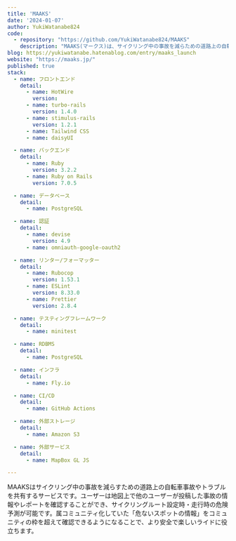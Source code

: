 ```yaml
---
title: 'MAAKS'
date: '2024-01-07'
author: YukiWatanabe824
code: 
  - repository: "https://github.com/YukiWatanabe824/MAAKS"
    description: "MAAKS(マークス)は、サイクリング中の事故を減らための道路上の自転車事故やトラブルを共有するサービスです。"
blog: https://yukiwatanabe.hatenablog.com/entry/maaks_launch
website: "https://maaks.jp/"
published: true
stack:
  - name: フロントエンド
    detail:
      - name: HotWire
        version: 
      - name: turbo-rails
        version: 1.4.0
      - name: stimulus-rails
        version: 1.2.1
      - name: Tailwind CSS
      - name: daisyUI

  - name: バックエンド
    detail: 
      - name: Ruby
        version: 3.2.2
      - name: Ruby on Rails
        version: 7.0.5

  - name: データベース
    detail:
      - name: PostgreSQL

  - name: 認証
    detail:
      - name: devise
        version: 4.9
      - name: omniauth-google-oauth2

  - name: リンター/フォーマッター
    detail:
      - name: Rubocop
        version: 1.53.1
      - name: ESLint
        version: 8.33.0
      - name: Prettier
        version: 2.8.4

  - name: テスティングフレームワーク
    detail:
      - name: minitest

  - name: RDBMS
    detail:
      - name: PostgreSQL

  - name: インフラ
    detail:
      - name: Fly.io

  - name: CI/CD
    detail:
      - name: GitHub Actions

  - name: 外部ストレージ
    detail:
      - name: Amazon S3

  - name: 外部サービス
    detail:
      - name: MapBox GL JS

---
```


MAAKSはサイクリング中の事故を減らすための道路上の自転車事故やトラブルを共有するサービスです。ユーザーは地図上で他のユーザーが投稿した事故の情報やレポートを確認することができ、サイクリングルート設定時・走行時の危険予測が可能です。属コミュニティ化していた「危ないスポットの情報」をコミュニティの枠を超えて確認できるようになることで、より安全で楽しいライドに役立ちます。
